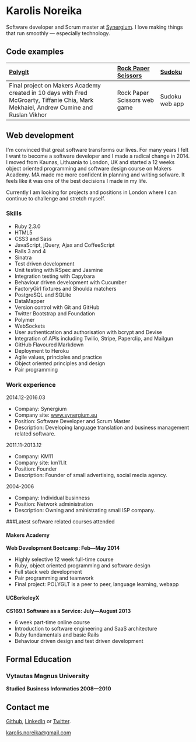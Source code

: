 Karolis Noreika
=========

Software developer and Scrum master at [Synergium].
I love making things that run smoothly &mdash; especially technology.

Code examples
-------------

| [Polyglt]  | [Rock Paper Scissors] | [Sudoku] |
|:-------- |:----------- |:----------- |
| Final project on Makers Academy created in 10 days with Fred McGroarty, Tiffanie Chia, Mark Mekhaiel, Andrew Cumine and Ruslan Vikhor | Rock Paper Scissors web game | Sudoku web app |


Web development
---------------

I'm convinced that great software transforms our lives. 
For many years I felt I want to become a software
developer and I made a radical change in 2014.
I moved from Kaunas, Lithuania to London, UK and
started a 12 weeks object oriented programming and 
software design course on Makers Academy. 
MA made me more confident in 
planning and writing sofware. It feels like it was
one of the best decisions I made in my life.

Currently I am looking for projects and positions in London where I can continue to challenge and stretch myself.

### Skills

  - Ruby 2.3.0
  - HTML5
  - CSS3 and Sass
  - JavaScript, jQuery, Ajax and CoffeeScript
  - Rails 3 and 4
  - Sinatra
  - Test­ driven development
  - Unit testing with RSpec and Jasmine
  - Integration testing with Capybara
  - Behaviour driven development with Cucumber
  - FactoryGirl fixtures and Shoulda matchers
  - PostgreSQL and SQLite
  - DataMapper
  - Version control with Git and GitHub
  - Twitter Bootstrap and Foundation
  - Polymer
  - WebSockets
  - User authentication and authorisation with bcrypt and Devise
  - Integration of APIs including Twilio, Stripe, Paperclip, and Mailgun
  - GitHub Flavoured Markdown
  - Deployment to Heroku
  - Agile values, principles and practice
  - Object­ oriented principles and design
  - Pair programming

### Work experience
 2014.12-2016.03
 - Company: Synergium
 - Company site: www.synergium.eu
 - Position: Software Developer and Scrum Master
 - Description: Developing language translation and business management related software.

2011.11-2013.12
 - Company: KM11
 - Company site: km11.lt
 - Position: Founder
 - Description: Founder of small advertising, social media agency.

2004-2006
 - Company: Individual businness
 - Position: Network administration
 - Description: Owning and aministrating small ISP company.

###Latest software related courses attended


#### Makers Academy
**Web Development Bootcamp: Feb&mdash;May 2014**

  - Highly selective 12 week full-time course
  - Ruby, object oriented programming and software design
  - Full stack web development
  - Pair programming and teamwork
  - Final project: POLYGLT is a peer to peer, language learning, webapp

#### UCBerkeleyX
**CS169.1 Software as a Service: July&mdash;August 2013**

  - 6 week part-time online course
  - Introduction to software engineering and SaaS architecture
  - Ruby fundamentals and basic Rails
  - Behaviour driven design and test driven development


Formal Education
----------------


### Vytautas Magnus University
**Studied Business Informatics 2008&mdash;2010**


Contact me
----------
[Github], [LinkedIn] or [Twitter].

[karolis.noreika@gmail.com]

    
  [karolis.noreika@gmail.com]: mailto:karolis.noreika@gmail.com
  [GitHub]: https://github.com/KanoTheDev
  [LinkedIn]: http://linkedin.com/in/karolis.noreika
  [Twitter]: https://twitter.com/noreika
  
  [Polyglt]: https://github.com/fredmcgroarty/SocialLanguageLearning
  [Sudoku]: https://github.com/KanoTheDev/sudoku-web
  [Rock Paper Scissors]: https://github.com/KanoTheDev/rock-paper-scissors/
  [Synergium]: http://www.synergium.eu
